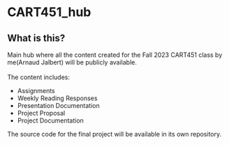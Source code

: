 # CART451_hub

## What is this?
Main hub where all the content created for the Fall 2023 CART451 class by me(Arnaud Jalbert) will be publicly available.\
\
The content includes:

* Assignments
* Weekly Reading Responses
* Presentation Documentation
* Project Proposal
* Project Documentation

The source code for the final project will be available in its own repository.